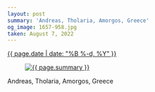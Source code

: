 ```yaml
---
layout: post
summary: 'Andreas, Tholaria, Amorgos, Greece'
og_image: 1657-958.jpg
taken: August 7, 2022
---
```


<div class="post">
 <time>
  <a href="/1657">
   {{ page.date | date: "%B %-d, %Y" }}
  </a>
 </time>
 <a href="/1657">
  <figure data-taken="8/7/2022">
   <img alt="{{ page.summary }}" sizes="(min-width: 700px) 50vw, calc(100vw - 2rem)" src="{{ site.assets_url }}/1657-479.jpg" srcset="{{ site.assets_url }}/1657-239.jpg 239w, {{ site.assets_url }}/1657-479.jpg 479w, {{ site.assets_url }}/1657-718.jpg 718w, {{ site.assets_url }}/1657-958.jpg 958w"/>
  </figure>
 </a>
 <span>
  Andreas, Tholaria, Amorgos, Greece
 </span>
</div>
